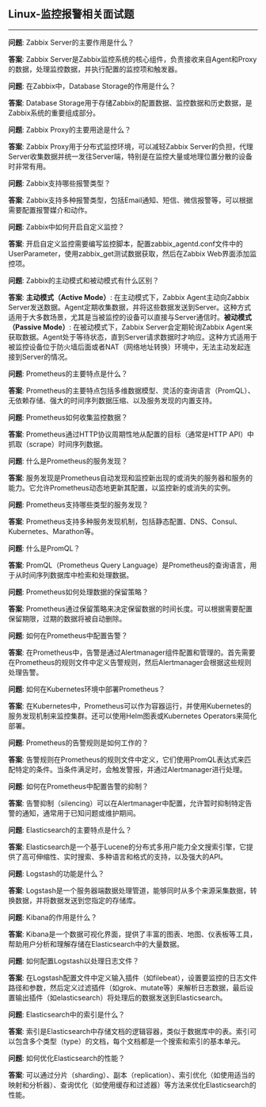 ## Linux-监控报警相关面试题

---

**问题**: Zabbix Server的主要作用是什么？

**答案**: Zabbix Server是Zabbix监控系统的核心组件，负责接收来自Agent和Proxy的数据，处理监控数据，并执行配置的监控项和触发器。

**问题**: 在Zabbix中，Database Storage的作用是什么？

**答案**: Database Storage用于存储Zabbix的配置数据、监控数据和历史数据，是Zabbix系统的重要组成部分。

**问题**: Zabbix Proxy的主要用途是什么？

**答案**: Zabbix Proxy用于分布式监控环境，可以减轻Zabbix Server的负担，代理Server收集数据并统一发往Server端，特别是在监控大量或地理位置分散的设备时非常有用。

**问题**: Zabbix支持哪些报警类型？

**答案**: Zabbix支持多种报警类型，包括Email通知、短信、微信报警等，可以根据需要配置报警媒介和动作。

**问题**: Zabbix中如何开启自定义监控？

**答案**: 开启自定义监控需要编写监控脚本，配置zabbix_agentd.conf文件中的UserParameter，使用zabbix_get测试数据获取，然后在Zabbix Web界面添加监控项。

**问题**: Zabbix的主动模式和被动模式有什么区别？

**答案**: **主动模式（Active Mode）**: 在主动模式下，Zabbix Agent主动向Zabbix Server发送数据。Agent定期收集数据，并将这些数据发送到Server。这种方式适用于大多数场景，尤其是当被监控的设备可以直接与Server通信时。**被动模式（Passive Mode）**: 在被动模式下，Zabbix Server会定期轮询Zabbix Agent来获取数据。Agent处于等待状态，直到Server请求数据时才响应。这种方式适用于被监控设备位于防火墙后面或者NAT（网络地址转换）环境中，无法主动发起连接到Server的情况。

**问题**: Prometheus的主要特点是什么？

**答案**: Prometheus的主要特点包括多维数据模型、灵活的查询语言（PromQL）、无依赖存储、强大的时间序列数据压缩、以及服务发现的内置支持。

**问题**: Prometheus如何收集监控数据？

**答案**: Prometheus通过HTTP协议周期性地从配置的目标（通常是HTTP API）中抓取（scrape）时间序列数据。

**问题**: 什么是Prometheus的服务发现？

**答案**: 服务发现是Prometheus自动发现和监控新出现的或消失的服务器和服务的能力。它允许Prometheus动态地更新其配置，以监控新的或消失的实例。

**问题**: Prometheus支持哪些类型的服务发现？

**答案**: Prometheus支持多种服务发现机制，包括静态配置、DNS、Consul、Kubernetes、Marathon等。

**问题**: 什么是PromQL？

**答案**: PromQL（Prometheus Query Language）是Prometheus的查询语言，用于从时间序列数据库中检索和处理数据。

**问题**: Prometheus如何处理数据的保留策略？

**答案**: Prometheus通过保留策略来决定保留数据的时间长度。可以根据需要配置保留期限，过期的数据将被自动删除。

**问题**: 如何在Prometheus中配置告警？

**答案**: 在Prometheus中，告警是通过Alertmanager组件配置和管理的。首先需要在Prometheus的规则文件中定义告警规则，然后Alertmanager会根据这些规则处理告警。

**问题**: 如何在Kubernetes环境中部署Prometheus？

**答案**: 在Kubernetes中，Prometheus可以作为容器运行，并使用Kubernetes的服务发现机制来监控集群。还可以使用Helm图表或Kubernetes Operators来简化部署。

**问题**: Prometheus的告警规则是如何工作的？

**答案**: 告警规则在Prometheus的规则文件中定义，它们使用PromQL表达式来匹配特定的条件。当条件满足时，会触发警报，并通过Alertmanager进行处理。

**问题**: 如何在Prometheus中配置告警的抑制？

**答案**: 告警抑制（silencing）可以在Alertmanager中配置，允许暂时抑制特定告警的通知，通常用于已知问题或维护期间。

**问题**: Elasticsearch的主要特点是什么？

**答案**: Elasticsearch是一个基于Lucene的分布式多用户能力全文搜索引擎，它提供了高可伸缩性、实时搜索、多种语言和格式的支持，以及强大的API。

**问题**: Logstash的功能是什么？

**答案**: Logstash是一个服务器端数据处理管道，能够同时从多个来源采集数据，转换数据，并将数据发送到您指定的存储库。

**问题**: Kibana的作用是什么？

**答案**: Kibana是一个数据可视化界面，提供了丰富的图表、地图、仪表板等工具，帮助用户分析和理解存储在Elasticsearch中的大量数据。

**问题**: 如何配置Logstash以处理日志文件？

**答案**: 在Logstash配置文件中定义输入插件（如filebeat），设置要监控的日志文件路径和参数，然后定义过滤插件（如grok、mutate等）来解析日志数据，最后设置输出插件（如elasticsearch）将处理后的数据发送到Elasticsearch。

**问题**: Elasticsearch中的索引是什么？

**答案**: 索引是Elasticsearch中存储文档的逻辑容器，类似于数据库中的表。索引可以包含多个类型（type）的文档，每个文档都是一个搜索和索引的基本单元。

**问题**: 如何优化Elasticsearch的性能？

**答案**: 可以通过分片（sharding）、副本（replication）、索引优化（如使用适当的映射和分析器）、查询优化（如使用缓存和过滤器）等方法来优化Elasticsearch的性能。
